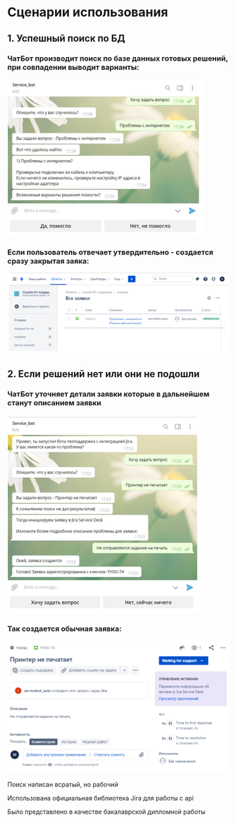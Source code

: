 # Сценарии использования
## 1. Успешный поиск по БД
### ЧатБот производит поиск по базе данных готовых решений, при совпадении выводит варианты:
![alt text](Screenshots/Screenshot_1.png)
### Если пользователь отвечает утвердительно - создается сразу закрытая заяка:
![alt text](Screenshots/Screenshot_2.png)

## 2. Если решений нет или они не подошли
### ЧатБот уточняет детали заявки которые в дальнейшем станут описанием заявки
![alt text](Screenshots/Screenshot_3.png)
### Так создается обычная заявка:
![alt text](Screenshots/Screenshot_4.png)

Поиск написан всратый, но рабочий

Использована официальная библиотека Jira для работы с api

Было представлено в качестве бакалаврской дипломной работы 
